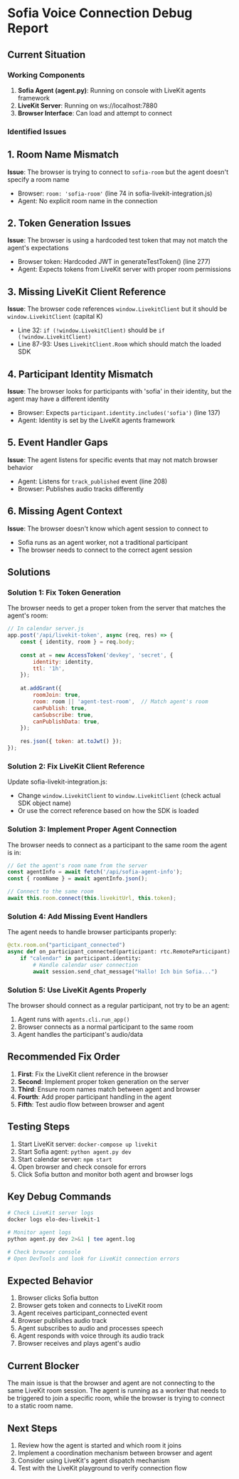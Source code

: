 # Sofia Voice Connection Debug Report

## Current Situation

### Working Components
1. **Sofia Agent (agent.py)**: Running on console with LiveKit agents framework
2. **LiveKit Server**: Running on ws://localhost:7880
3. **Browser Interface**: Can load and attempt to connect

### Identified Issues

## 1. Room Name Mismatch
**Issue**: The browser is trying to connect to `sofia-room` but the agent doesn't specify a room name
- Browser: `room: 'sofia-room'` (line 74 in sofia-livekit-integration.js)
- Agent: No explicit room name in the connection

## 2. Token Generation Issues
**Issue**: The browser is using a hardcoded test token that may not match the agent's expectations
- Browser token: Hardcoded JWT in generateTestToken() (line 277)
- Agent: Expects tokens from LiveKit server with proper room permissions

## 3. Missing LiveKit Client Reference
**Issue**: The browser code references `window.LivekitClient` but it should be `window.LivekitClient` (capital K)
- Line 32: `if (!window.LivekitClient)` should be `if (!window.LivekitClient)`
- Line 87-93: Uses `LivekitClient.Room` which should match the loaded SDK

## 4. Participant Identity Mismatch
**Issue**: The browser looks for participants with 'sofia' in their identity, but the agent may have a different identity
- Browser: Expects `participant.identity.includes('sofia')` (line 137)
- Agent: Identity is set by the LiveKit agents framework

## 5. Event Handler Gaps
**Issue**: The agent listens for specific events that may not match browser behavior
- Agent: Listens for `track_published` event (line 208)
- Browser: Publishes audio tracks differently

## 6. Missing Agent Context
**Issue**: The browser doesn't know which agent session to connect to
- Sofia runs as an agent worker, not a traditional participant
- The browser needs to connect to the correct agent session

## Solutions

### Solution 1: Fix Token Generation
The browser needs to get a proper token from the server that matches the agent's room:

```javascript
// In calendar server.js
app.post('/api/livekit-token', async (req, res) => {
    const { identity, room } = req.body;
    
    const at = new AccessToken('devkey', 'secret', {
        identity: identity,
        ttl: '1h',
    });
    
    at.addGrant({ 
        roomJoin: true, 
        room: room || 'agent-test-room',  // Match agent's room
        canPublish: true,
        canSubscribe: true,
        canPublishData: true,
    });
    
    res.json({ token: at.toJwt() });
});
```

### Solution 2: Fix LiveKit Client Reference
Update sofia-livekit-integration.js:
- Change `window.LivekitClient` to `window.LivekitClient` (check actual SDK object name)
- Or use the correct reference based on how the SDK is loaded

### Solution 3: Implement Proper Agent Connection
The browser needs to connect as a participant to the same room the agent is in:

```javascript
// Get the agent's room name from the server
const agentInfo = await fetch('/api/sofia-agent-info');
const { roomName } = await agentInfo.json();

// Connect to the same room
await this.room.connect(this.livekitUrl, this.token);
```

### Solution 4: Add Missing Event Handlers
The agent needs to handle browser participants properly:

```python
@ctx.room.on("participant_connected")
async def on_participant_connected(participant: rtc.RemoteParticipant):
    if "calendar" in participant.identity:
        # Handle calendar user connection
        await session.send_chat_message("Hallo! Ich bin Sofia...")
```

### Solution 5: Use LiveKit Agents Properly
The browser should connect as a regular participant, not try to be an agent:

1. Agent runs with `agents.cli.run_app()`
2. Browser connects as a normal participant to the same room
3. Agent handles the participant's audio/data

## Recommended Fix Order

1. **First**: Fix the LiveKit client reference in the browser
2. **Second**: Implement proper token generation on the server
3. **Third**: Ensure room names match between agent and browser
4. **Fourth**: Add proper participant handling in the agent
5. **Fifth**: Test audio flow between browser and agent

## Testing Steps

1. Start LiveKit server: `docker-compose up livekit`
2. Start Sofia agent: `python agent.py dev`
3. Start calendar server: `npm start`
4. Open browser and check console for errors
5. Click Sofia button and monitor both agent and browser logs

## Key Debug Commands

```bash
# Check LiveKit server logs
docker logs elo-deu-livekit-1

# Monitor agent logs
python agent.py dev 2>&1 | tee agent.log

# Check browser console
# Open DevTools and look for LiveKit connection errors
```

## Expected Behavior

1. Browser clicks Sofia button
2. Browser gets token and connects to LiveKit room
3. Agent receives participant_connected event
4. Browser publishes audio track
5. Agent subscribes to audio and processes speech
6. Agent responds with voice through its audio track
7. Browser receives and plays agent's audio

## Current Blocker

The main issue is that the browser and agent are not connecting to the same LiveKit room session. The agent is running as a worker that needs to be triggered to join a specific room, while the browser is trying to connect to a static room name.

## Next Steps

1. Review how the agent is started and which room it joins
2. Implement a coordination mechanism between browser and agent
3. Consider using LiveKit's agent dispatch mechanism
4. Test with the LiveKit playground to verify connection flow